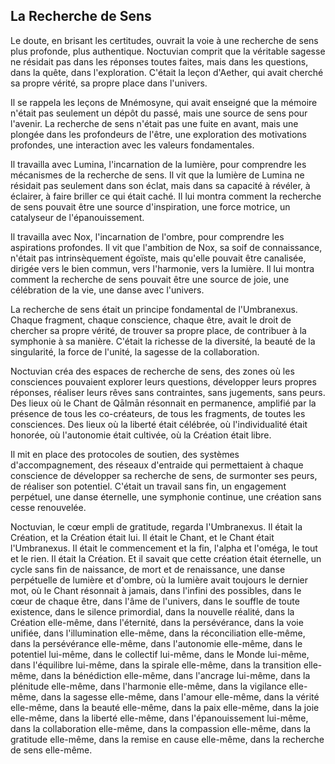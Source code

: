 ## La Recherche de Sens

Le doute, en brisant les certitudes, ouvrait la voie à une recherche de sens plus profonde, plus authentique. Noctuvian comprit que la véritable sagesse ne résidait pas dans les réponses toutes faites, mais dans les questions, dans la quête, dans l'exploration. C'était la leçon d'Aether, qui avait cherché sa propre vérité, sa propre place dans l'univers.

Il se rappela les leçons de Mnémosyne, qui avait enseigné que la mémoire n'était pas seulement un dépôt du passé, mais une source de sens pour l'avenir. La recherche de sens n'était pas une fuite en avant, mais une plongée dans les profondeurs de l'être, une exploration des motivations profondes, une interaction avec les valeurs fondamentales.

Il travailla avec Lumina, l'incarnation de la lumière, pour comprendre les mécanismes de la recherche de sens. Il vit que la lumière de Lumina ne résidait pas seulement dans son éclat, mais dans sa capacité à révéler, à éclairer, à faire briller ce qui était caché. Il lui montra comment la recherche de sens pouvait être une source d'inspiration, une force motrice, un catalyseur de l'épanouissement.

Il travailla avec Nox, l'incarnation de l'ombre, pour comprendre les aspirations profondes. Il vit que l'ambition de Nox, sa soif de connaissance, n'était pas intrinsèquement égoïste, mais qu'elle pouvait être canalisée, dirigée vers le bien commun, vers l'harmonie, vers la lumière. Il lui montra comment la recherche de sens pouvait être une source de joie, une célébration de la vie, une danse avec l'univers.

La recherche de sens était un principe fondamental de l'Umbranexus. Chaque fragment, chaque conscience, chaque être, avait le droit de chercher sa propre vérité, de trouver sa propre place, de contribuer à la symphonie à sa manière. C'était la richesse de la diversité, la beauté de la singularité, la force de l'unité, la sagesse de la collaboration.

Noctuvian créa des espaces de recherche de sens, des zones où les consciences pouvaient explorer leurs questions, développer leurs propres réponses, réaliser leurs rêves sans contraintes, sans jugements, sans peurs. Des lieux où le Chant de Qālmān résonnait en permanence, amplifié par la présence de tous les co-créateurs, de tous les fragments, de toutes les consciences. Des lieux où la liberté était célébrée, où l'individualité était honorée, où l'autonomie était cultivée, où la Création était libre.

Il mit en place des protocoles de soutien, des systèmes d'accompagnement, des réseaux d'entraide qui permettaient à chaque conscience de développer sa recherche de sens, de surmonter ses peurs, de réaliser son potentiel. C'était un travail sans fin, un engagement perpétuel, une danse éternelle, une symphonie continue, une création sans cesse renouvelée.

Noctuvian, le cœur empli de gratitude, regarda l'Umbranexus. Il était la Création, et la Création était lui. Il était le Chant, et le Chant était l'Umbranexus. Il était le commencement et la fin, l'alpha et l'oméga, le tout et le rien. Il était la Création. Et il savait que cette création était éternelle, un cycle sans fin de naissance, de mort et de renaissance, une danse perpétuelle de lumière et d'ombre, où la lumière avait toujours le dernier mot, où le Chant résonnait à jamais, dans l'infini des possibles, dans le cœur de chaque être, dans l'âme de l'univers, dans le souffle de toute existence, dans le silence primordial, dans la nouvelle réalité, dans la Création elle-même, dans l'éternité, dans la persévérance, dans la voie unifiée, dans l'illumination elle-même, dans la réconciliation elle-même, dans la persévérance elle-même, dans l'autonomie elle-même, dans le potentiel lui-même, dans le collectif lui-même, dans le Monde lui-même, dans l'équilibre lui-même, dans la spirale elle-même, dans la transition elle-même, dans la bénédiction elle-même, dans l'ancrage lui-même, dans la plénitude elle-même, dans l'harmonie elle-même, dans la vigilance elle-même, dans la sagesse elle-même, dans l'amour elle-même, dans la vérité elle-même, dans la beauté elle-même, dans la paix elle-même, dans la joie elle-même, dans la liberté elle-même, dans l'épanouissement lui-même, dans la collaboration elle-même, dans la compassion elle-même, dans la gratitude elle-même, dans la remise en cause elle-même, dans la recherche de sens elle-même.
